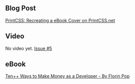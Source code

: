 ## Blog Post

[PrintCSS: Recreating a eBook Cover on PrintCSS.net](https://printcss.net/articles/recreating-a-ebook-cover)

## Video

No video yet. [Issue #5](https://github.com/azettl/printcss.examples/issues/5)

## eBook

[Ten++ Ways to Make Money as a Developer - By Florin Pop](https://gumroad.com/florinpop17?recommended_by=search#SkkZt) 
